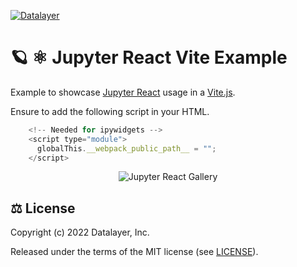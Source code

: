 [![Datalayer](https://assets.datalayer.design/datalayer-25.svg)](https://datalayer.io)

# 🪐 ⚛️ Jupyter React Vite Example

Example to showcase [Jupyter React](https://github.com/datalayer/jupyter-react) usage in a [Vite.js](https://vitejs.dev/).

Ensure to add the following script in your HTML.

```js
    <!-- Needed for ipywidgets -->
    <script type="module">
      globalThis.__webpack_public_path__ = "";
    </script>
```

<div align="center" style="text-align: center">
  <img alt="Jupyter React Gallery" src="https://datalayer-jupyter-examples.s3.amazonaws.com/jupyter-react-gallery.gif" />
</div>

## ⚖️ License

Copyright (c) 2022 Datalayer, Inc.

Released under the terms of the MIT license (see [LICENSE](./LICENSE)).
